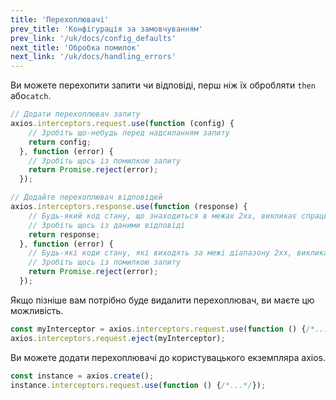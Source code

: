 ```yaml
---
title: 'Перехоплювачі'
prev_title: 'Конфігурація за замовчуванням'
prev_link: '/uk/docs/config_defaults'
next_title: 'Обробка помилок'
next_link: '/uk/docs/handling_errors'
---
```


Ви можете перехопити запити чи відповіді, перш ніж їх обробляти `then` або`catch`.

```js
// Додати перехоплювач запиту
axios.interceptors.request.use(function (config) {
    // Зробіть що-небудь перед надсиланням запиту
    return config;
  }, function (error) {
    // Зробіть щось із помилкою запиту
    return Promise.reject(error);
  });

// Додайте перехоплювач відповідей
axios.interceptors.response.use(function (response) {
    // Будь-який код стану, що знаходиться в межах 2хх, викликає спрацьовування цієї функції
    // Зробіть щось із даними відповіді
    return response;
  }, function (error) {
    // Будь-які коди стану, які виходять за межі діапазону 2xx, викликають спрацьовування цієї функції
    // Зробіть щось із помилкою запиту
    return Promise.reject(error);
  });
```

Якщо пізніше вам потрібно буде видалити перехоплювач, ви маєте цю можливість.

```js
const myInterceptor = axios.interceptors.request.use(function () {/*...*/});
axios.interceptors.request.eject(myInterceptor);
```

Ви можете додати перехоплювачі до користувацького екземпляра axios.

```js
const instance = axios.create();
instance.interceptors.request.use(function () {/*...*/});
```